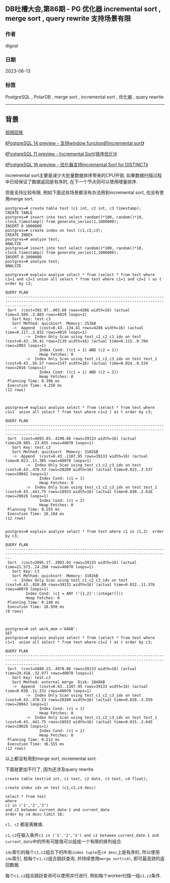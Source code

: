 ## DB吐槽大会,第86期 - PG 优化器 incremental sort , merge sort , query rewrite 支持场景有限    
            
### 作者            
digoal            
            
### 日期            
2023-06-13            
            
### 标签            
PostgreSQL , PolarDB , merge sort , incremental sort , 优化器 , query rewrite              
            
----            
            
## 背景            
[视频回放]()      
  
[《PostgreSQL 14 preview - 支持window function的incremental sort》](../202009/20200916_01.md)    
  
[《PostgreSQL 11 preview - Incremental Sort(排序优化)》](../201803/20180323_04.md)    
  
[《PostgreSQL 16 preview - 优化器支持Incremental Sort for DISTINCT》](../202301/20230111_02.md)    
  
incremental sort主要是减少大批量数据排序带来的CPU开销, 如果数据扫描过程中已经保证了数据返回是有序的, 在下一个节点则可以使用增量排序.    
  
但是支持比较有限, 例如下面这些场景都没有办法用到incremental sort, 也没有使用merge sort.   
  
```  
postgres=# create table test (c1 int, c2 int, c3 timestamp);  
CREATE TABLE  
postgres=# insert into test select random()*100, random()*10, clock_timestamp() from generate_series(1,1000000);  
INSERT 0 1000000  
postgres=# create index on test (c1,c2,c3);  
CREATE INDEX  
postgres=# analyze test;  
ANALYZE  
postgres=# insert into test select random()*100, random()*10, clock_timestamp() from generate_series(1,1000000);  
INSERT 0 1000000  
postgres=# analyze test;  
ANALYZE  
```  
  
  
```  
postgres=# explain analyze select * from (select * from test where c1=1 and c2=1 union all select * from test where c1=1 and c2=2 ) as t order by c3;  
                                                                       QUERY PLAN                                                                         
--------------------------------------------------------------------------------------------------------------------------------------------------------  
 Sort  (cost=392.97..403.68 rows=4286 width=16) (actual time=3.509..3.883 rows=4019 loops=1)  
   Sort Key: test.c3  
   Sort Method: quicksort  Memory: 253kB  
   ->  Append  (cost=0.43..134.41 rows=4286 width=16) (actual time=0.117..2.032 rows=4019 loops=1)  
         ->  Index Only Scan using test_c1_c2_c3_idx on test  (cost=0.43..56.41 rows=2139 width=16) (actual time=0.115..0.704 rows=2003 loops=1)  
               Index Cond: ((c1 = 1) AND (c2 = 1))  
               Heap Fetches: 0  
         ->  Index Only Scan using test_c1_c2_c3_idx on test test_1  (cost=0.43..56.57 rows=2147 width=16) (actual time=0.024..0.534 rows=2016 loops=1)  
               Index Cond: ((c1 = 1) AND (c2 = 2))  
               Heap Fetches: 0  
 Planning Time: 0.396 ms  
 Execution Time: 4.250 ms  
(12 rows)  
  
  
  
postgres=# explain analyze select * from (select * from test where c1=1  union all select * from test where c1=2 ) as t order by c3;  
                                                                        QUERY PLAN                                                                           
-----------------------------------------------------------------------------------------------------------------------------------------------------------  
 Sort  (cost=4093.03..4190.86 rows=39133 width=16) (actual time=20.905..23.855 rows=40070 loops=1)  
   Sort Key: test.c3  
   Sort Method: quicksort  Memory: 3102kB  
   ->  Append  (cost=0.43..1107.95 rows=39133 width=16) (actual time=0.023..11.305 rows=40070 loops=1)  
         ->  Index Only Scan using test_c1_c2_c3_idx on test  (cost=0.43..470.53 rows=20200 width=16) (actual time=0.023..3.537 rows=20042 loops=1)  
               Index Cond: (c1 = 1)  
               Heap Fetches: 0  
         ->  Index Only Scan using test_c1_c2_c3_idx on test test_1  (cost=0.43..441.75 rows=18933 width=16) (actual time=0.030..2.616 rows=20028 loops=1)  
               Index Cond: (c1 = 2)  
               Heap Fetches: 0  
 Planning Time: 0.255 ms  
 Execution Time: 26.104 ms  
(12 rows)  
  
  
postgres=# explain analyze select * from test where c1 in (1,2)  order by c3;  
                                                                  QUERY PLAN                                                                     
-----------------------------------------------------------------------------------------------------------------------------------------------  
 Sort  (cost=3895.17..3993.01 rows=39133 width=16) (actual time=21.573..24.208 rows=40070 loops=1)  
   Sort Key: c3  
   Sort Method: quicksort  Memory: 3102kB  
   ->  Index Only Scan using test_c1_c2_c3_idx on test  (cost=0.43..910.09 rows=39133 width=16) (actual time=0.032..11.376 rows=40070 loops=1)  
         Index Cond: (c1 = ANY ('{1,2}'::integer[]))  
         Heap Fetches: 0  
 Planning Time: 0.140 ms  
 Execution Time: 26.950 ms  
(8 rows)  
  
  
  
postgres=# set work_mem ='64kB';  
SET  
postgres=# explain analyze select * from (select * from test where c1=1  union all select * from test where c1=2 ) as t order by c3;  
                                                                        QUERY PLAN                                                                           
-----------------------------------------------------------------------------------------------------------------------------------------------------------  
 Sort  (cost=4880.23..4978.06 rows=39133 width=16) (actual time=29.418..32.977 rows=40070 loops=1)  
   Sort Key: test.c3  
   Sort Method: external merge  Disk: 1048kB  
   ->  Append  (cost=0.43..1107.95 rows=39133 width=16) (actual time=0.030..11.332 rows=40070 loops=1)  
         ->  Index Only Scan using test_c1_c2_c3_idx on test  (cost=0.43..470.53 rows=20200 width=16) (actual time=0.029..3.559 rows=20042 loops=1)  
               Index Cond: (c1 = 1)  
               Heap Fetches: 0  
         ->  Index Only Scan using test_c1_c2_c3_idx on test test_1  (cost=0.43..441.75 rows=18933 width=16) (actual time=0.015..2.645 rows=20028 loops=1)  
               Index Cond: (c1 = 2)  
               Heap Fetches: 0  
 Planning Time: 0.212 ms  
 Execution Time: 36.555 ms  
(12 rows)  
```  
  
以上都没有用到merge sort, incremental sort.    
  
  
下面就更加不行了, 因为还涉及query rewrite.  
  
```  
create table test(id int, c1 text, c2 date, c3 text, c4 float);  
  
create index idx on test (c1,c2,c4 desc)  
  
select * from test  
where  
c1 in ('1','2','3')  
and c2 between current_date-1 and current_date  
order by c4 desc limit 10;  
```  
  
`c1, c2` 都是离散值.      
  
`c1,c2`在输入条件`c1 in ('1','2','3') and c2 between current_date-1 and current_date`中的所有可能值可以组成一个有限的排列组合.      
  
`idx`索引的每个`c1,c2`组合下的所有`index tuple`在`c4 desc`上是有序的, 所以使用`idx`索引, 按每个`c1,c2`组合跳跃查询, 并持续使用`merge sort(c4)`, 即可最高效的返回数据.       
  
每个`c1,c2`组合跳跃查询可以使用并行进行. 例如每个worker扫描一组`c1,c2`条件.     
  
  

